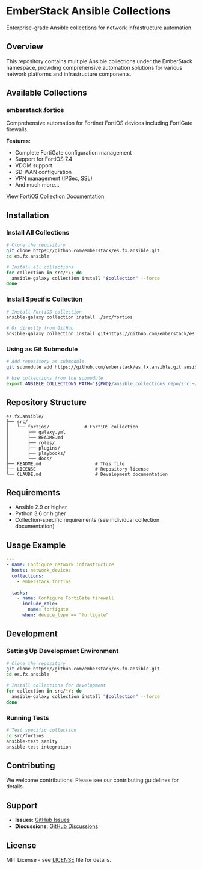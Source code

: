 # EmberStack Ansible Collections

Enterprise-grade Ansible collections for network infrastructure automation.

## Overview

This repository contains multiple Ansible collections under the EmberStack namespace, providing comprehensive automation solutions for various network platforms and infrastructure components.

## Available Collections

### emberstack.fortios
Comprehensive automation for Fortinet FortiOS devices including FortiGate firewalls.

**Features:**
- Complete FortiGate configuration management
- Support for FortiOS 7.4
- VDOM support
- SD-WAN configuration
- VPN management (IPSec, SSL)
- And much more...

[View FortiOS Collection Documentation](src/fortios/)

## Installation

### Install All Collections
```bash
# Clone the repository
git clone https://github.com/emberstack/es.fx.ansible.git
cd es.fx.ansible

# Install all collections
for collection in src/*/; do
  ansible-galaxy collection install "$collection" --force
done
```

### Install Specific Collection
```bash
# Install FortiOS collection
ansible-galaxy collection install ./src/fortios

# Or directly from GitHub
ansible-galaxy collection install git+https://github.com/emberstack/es.fx.ansible.git#/src/fortios
```

### Using as Git Submodule
```bash
# Add repository as submodule
git submodule add https://github.com/emberstack/es.fx.ansible.git ansible_collections_repo

# Use collections from the submodule
export ANSIBLE_COLLECTIONS_PATH="${PWD}/ansible_collections_repo/src:~/.ansible/collections"
```

## Repository Structure

```
es.fx.ansible/
├── src/
│   └── fortios/             # FortiOS collection
│       ├── galaxy.yml
│       ├── README.md
│       ├── roles/
│       ├── plugins/
│       ├── playbooks/
│       └── docs/
├── README.md                    # This file
├── LICENSE                      # Repository license
└── CLAUDE.md                    # Development documentation
```

## Requirements

- Ansible 2.9 or higher
- Python 3.6 or higher
- Collection-specific requirements (see individual collection documentation)

## Usage Example

```yaml
---
- name: Configure network infrastructure
  hosts: network_devices
  collections:
    - emberstack.fortios
    
  tasks:
    - name: Configure FortiGate firewall
      include_role:
        name: fortigate
      when: device_type == "fortigate"
```

## Development

### Setting Up Development Environment
```bash
# Clone the repository
git clone https://github.com/emberstack/es.fx.ansible.git
cd es.fx.ansible

# Install collections for development
for collection in src/*/; do
  ansible-galaxy collection install "$collection" --force
done
```

### Running Tests
```bash
# Test specific collection
cd src/fortios
ansible-test sanity
ansible-test integration
```

## Contributing

We welcome contributions! Please see our contributing guidelines for details.

## Support

- **Issues**: [GitHub Issues](https://github.com/emberstack/es.fx.ansible/issues)
- **Discussions**: [GitHub Discussions](https://github.com/emberstack/es.fx.ansible/discussions)

## License

MIT License - see [LICENSE](LICENSE) file for details.
